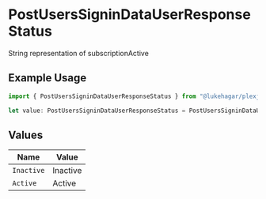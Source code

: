 # PostUsersSigninDataUserResponseStatus

String representation of subscriptionActive

## Example Usage

```typescript
import { PostUsersSigninDataUserResponseStatus } from "@lukehagar/plexjs";

let value: PostUsersSigninDataUserResponseStatus = PostUsersSigninDataUserResponseStatus.Inactive;
```

## Values

| Name       | Value      |
| ---------- | ---------- |
| `Inactive` | Inactive   |
| `Active`   | Active     |